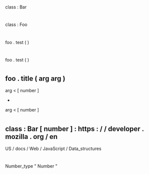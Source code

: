 #
#
#
class
:
Bar
#
#
#
class
:
Foo
#
#
#
#
foo
.
test
(
)
#
#
#
#
foo
.
test
(
)
#
#
#
#
foo
.
title
(
arg
arg
)
-
arg
<
[
number
]
>
-
arg
<
[
number
]
>
#
#
#
class
:
Bar
[
number
]
:
https
:
/
/
developer
.
mozilla
.
org
/
en
-
US
/
docs
/
Web
/
JavaScript
/
Data_structures
#
Number_type
"
Number
"
